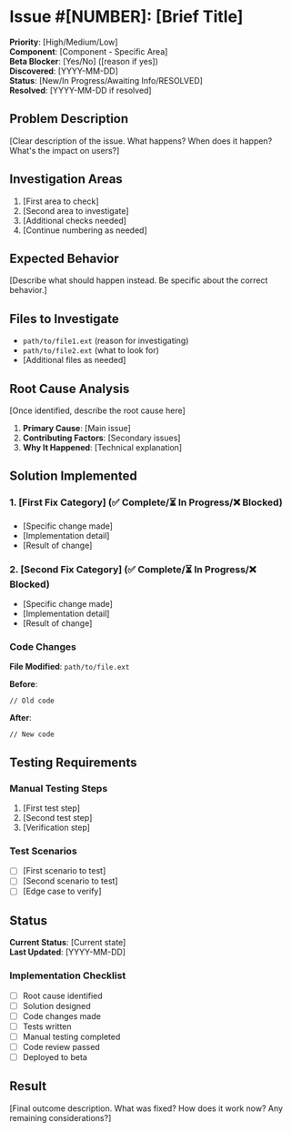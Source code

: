 # Issue #[NUMBER]: [Brief Title]

**Priority**: [High/Medium/Low]  
**Component**: [Component - Specific Area]  
**Beta Blocker**: [Yes/No] ([reason if yes])  
**Discovered**: [YYYY-MM-DD]  
**Status**: [New/In Progress/Awaiting Info/RESOLVED]  
**Resolved**: [YYYY-MM-DD if resolved]

## Problem Description

[Clear description of the issue. What happens? When does it happen? What's the impact on users?]

## Investigation Areas

1. [First area to check]
2. [Second area to investigate]
3. [Additional checks needed]
4. [Continue numbering as needed]

## Expected Behavior

[Describe what should happen instead. Be specific about the correct behavior.]

## Files to Investigate

- `path/to/file1.ext` (reason for investigating)
- `path/to/file2.ext` (what to look for)
- [Additional files as needed]

## Root Cause Analysis

[Once identified, describe the root cause here]

1. **Primary Cause**: [Main issue]
2. **Contributing Factors**: [Secondary issues]
3. **Why It Happened**: [Technical explanation]

## Solution Implemented

### 1. [First Fix Category] (✅ Complete/⏳ In Progress/❌ Blocked)
- [Specific change made]
- [Implementation detail]
- [Result of change]

### 2. [Second Fix Category] (✅ Complete/⏳ In Progress/❌ Blocked)
- [Specific change made]
- [Implementation detail]
- [Result of change]

### Code Changes

**File Modified**: `path/to/file.ext`

**Before**:
```language
// Old code
```

**After**:
```language
// New code
```

## Testing Requirements

### Manual Testing Steps
1. [First test step]
2. [Second test step]
3. [Verification step]

### Test Scenarios
- [ ] [First scenario to test]
- [ ] [Second scenario to test]
- [ ] [Edge case to verify]

## Status

**Current Status**: [Current state]  
**Last Updated**: [YYYY-MM-DD]

### Implementation Checklist
- [ ] Root cause identified
- [ ] Solution designed
- [ ] Code changes made
- [ ] Tests written
- [ ] Manual testing completed
- [ ] Code review passed
- [ ] Deployed to beta

## Result

[Final outcome description. What was fixed? How does it work now? Any remaining considerations?]